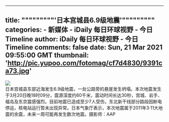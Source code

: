 
---
title: """""""""'日本宫城县6.9级地震'"""""""""
categories: 
    - 新媒体
    - iDaily 每日环球视野 - 今日 Timeline
author: iDaily 每日环球视野 - 今日 Timeline
comments: false
date: Sun, 21 Mar 2021 09:55:00 GMT
thumbnail: 'http://pic.yupoo.com/fotomag/cf7d4830/9391ca73.jpg'
---

<div>   
<img src="http://pic.yupoo.com/fotomag/cf7d4830/9391ca73.jpg" referrerpolicy="no-referrer"><br>日本宫城县东部近海发生6.9级地震，一处公路旁的悬崖发生坍塌。本次地震发生于3月20日晚18时09分，震源深度约60千米，震动时间长达30秒，宫城、岩手、福岛及东京震感强烈。目前地震已造成至少7人受伤，东北新干线部分路段因断电停运，核电站运行暂未出现异常。日本气象厅表示，本次地震属于2011年3·11大地震的余震，未来一周可能再发生数次地震。摄影师：AAP  
</div>
            